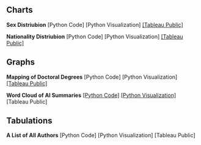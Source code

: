 ## Charts
**Sex Distriubion** 
[Python Code] [Python Visualization] [[Tableau Public]](https://public.tableau.com/views/TheTurkishPoliticalEconomyDatabase-SexDistribution/TheTurkishPoliticalEconomyDatabase-SexDistribution?:language=en-US&:sid=&:redirect=auth&:display_count=n&:origin=viz_share_link)

**Nationality Distriubion** 
[Python Code] [Python Visualization] [[Tableau Public]](https://public.tableau.com/views/TheTurkishPoliticalEconomyDatabaseWorkbook-NationalityDistribution/Dashboard1?:language=en-US&:sid=&:redirect=auth&:display_count=n&:origin=viz_share_link)
## Graphs
**Mapping of Doctoral Degrees** 
[Python Code] [Python Visualization] [[Tableau Public]](https://public.tableau.com/views/MappingofDoctoralDegrees-TheTurkishPoliticalEconomyDatabase/Dashboard1?:language=en-US&:sid=&:redirect=auth&:display_count=n&:origin=viz_share_link)

**Word Cloud of AI Summaries** 
[[Python Code]](https://github.com/sekerefe/TRPolecon/blob/main/visualizations_code/ai_summary_wordcloud.py) [[Python Visualization]](https://github.com/sekerefe/TRPolecon/blob/main/visualizations_output/ai_summary_wordcloud.png) [Tableau Public]
## Tabulations
**A List of All Authors** 
[Python Code] [Python Visualization] [Tableau Public]